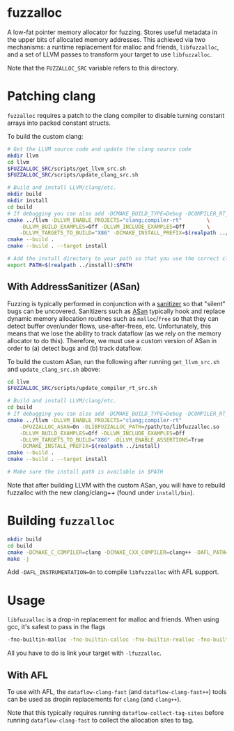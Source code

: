 # fuzzalloc

A low-fat pointer memory allocator for fuzzing. Stores useful metadata in the
upper bits of allocated memory addresses. This achieved via two mechanisms: a
runtime replacement for malloc and friends, `libfuzzalloc`, and a set of LLVM
passes to transform your target to use `libfuzzalloc`.

Note that the `FUZZALLOC_SRC` variable refers to this directory.

# Patching clang
`fuzzalloc` requires a patch to the clang compiler to disable turning constant
arrays into packed constant structs.

To build the custom clang:

```bash
# Get the LLVM source code and update the clang source code
mkdir llvm
cd llvm
$FUZZALLOC_SRC/scripts/get_llvm_src.sh
$FUZZALLOC_SRC/scripts/update_clang_src.sh

# Build and install LLVM/clang/etc.
mkdir build
mkdir install
cd build
# If debugging you can also add -DCMAKE_BUILD_TYPE=Debug -DCOMPILER_RT_DEBUG=On
cmake ../llvm -DLLVM_ENABLE_PROJECTS="clang;compiler-rt"        \
    -DLLVM_BUILD_EXAMPLES=Off -DLLVM_INCLUDE_EXAMPLES=Off       \
    -DLLVM_TARGETS_TO_BUILD="X86" -DCMAKE_INSTALL_PREFIX=$(realpath ../install)
cmake --build .
cmake --build . --target install

# Add the install directory to your path so that you use the correct clang
export PATH=$(realpath ../install):$PATH
```

## With AddressSanitizer (ASan)

Fuzzing is typically performed in conjunction with a
[sanitizer](https://github.com/google/sanitizers/wiki) so that "silent" bugs can
be uncovered. Sanitizers such as
[ASan](https://github.com/google/sanitizers/wiki/AddressSanitizer) typically
hook and replace dynamic memory allocation routines such as `malloc`/`free` so
that they can detect buffer over/under flows, use-after-frees, etc.
Unfortunately, this means that we lose the ability to track dataflow (as we
rely on the memory allocator to do this). Therefore, we must use a custom
version of ASan in order to (a) detect bugs and (b) track dataflow.

To build the custom ASan, run the following after running `get_llvm_src.sh` and
`update_clang_src.sh` above:

```bash
cd llvm
$FUZZALLOC_SRC/scripts/update_compiler_rt_src.sh

# Build and install LLVM/clang/etc.
cd build
# If debugging you can also add -DCMAKE_BUILD_TYPE=Debug -DCOMPILER_RT_DEBUG=On
cmake ../llvm -DLLVM_ENABLE_PROJECTS="clang;compiler-rt"                \
    -DFUZZALLOC_ASAN=On -DLIBFUZZALLOC_PATH=/path/to/libfuzzalloc.so    \
    -DLLVM_BUILD_EXAMPLES=Off -DLLVM_INCLUDE_EXAMPLES=Off               \
    -DLLVM_TARGETS_TO_BUILD="X86" -DLLVM_ENABLE_ASSERTIONS=True         \
    -DCMAKE_INSTALL_PREFIX=$(realpath ../install)
cmake --build .
cmake --build . --target install

# Make sure the install path is available in $PATH
```

Note that after building LLVM with the custom ASan, you will have to rebuild
fuzzalloc with the new clang/clang++ (found under `install/bin`).

# Building `fuzzalloc`

```bash
mkdir build
cd build
cmake -DCMAKE_C_COMPILER=clang -DCMAKE_CXX_COMPILER=clang++ -DAFL_PATH=/path/to./afl/source $FUZZALLOC_SRC
make -j
```

Add `-DAFL_INSTRUMENTATION=On` to compile `libfuzzalloc` with AFL support.

# Usage

`libfuzzalloc` is a drop-in replacement for malloc and friends. When using
gcc, it's safest to pass in the flags

```bash
-fno-builtin-malloc -fno-builtin-calloc -fno-builtin-realloc -fno-builtin-free
```

All you have to do is link your target with `-lfuzzalloc`.

## With AFL

To use with AFL, the `dataflow-clang-fast` (and `dataflow-clang-fast++`) tools
can be used as dropin replacements for `clang` (and `clang++`).

Note that this typically requires running `dataflow-collect-tag-sites` before
running `dataflow-clang-fast` to collect the allocation sites to tag.

